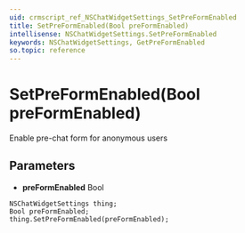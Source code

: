 ```yaml
---
uid: crmscript_ref_NSChatWidgetSettings_SetPreFormEnabled
title: SetPreFormEnabled(Bool preFormEnabled)
intellisense: NSChatWidgetSettings.SetPreFormEnabled
keywords: NSChatWidgetSettings, GetPreFormEnabled
so.topic: reference
---
```


# SetPreFormEnabled(Bool preFormEnabled)

Enable pre-chat form for anonymous users

## Parameters

* **preFormEnabled** Bool

```crmscript
NSChatWidgetSettings thing;
Bool preFormEnabled;
thing.SetPreFormEnabled(preFormEnabled);
```

